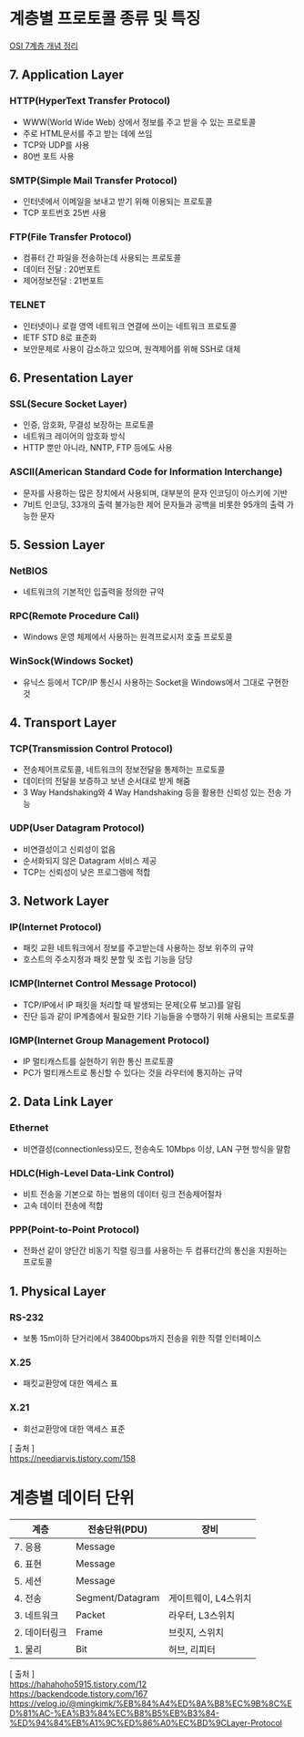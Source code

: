 
# 계층별 프로토콜 종류 및 특징

[OSI 7계층 개념 정리](https://github.com/YunSuJeong/BOOK/blob/main/network/%EB%AA%A8%EB%91%90%EC%9D%98%20%EB%84%A4%ED%8A%B8%EC%9B%8C%ED%81%AC(Network%20for%20everyone)/chap2.%20%EB%84%A4%ED%8A%B8%EC%9B%8C%ED%81%AC%20%EA%B8%B0%EB%B3%B8%EA%B7%9C%EC%B9%99.md)  

## 7. Application Layer 
### HTTP(HyperText Transfer Protocol)
  - WWW(World Wide Web) 상에서 정보를 주고 받을 수 있는 프로토콜  
  - 주로 HTML문서를 주고 받는 데에 쓰임  
  - TCP와 UDP를 사용  
  - 80번 포트 사용  
### SMTP(Simple Mail Transfer Protocol)
  - 인터넷에서 이메일을 보내고 받기 위해 이용되는 프로토콜  
  - TCP 포트번호 25번 사용  
### FTP(File Transfer Protocol)
  - 컴퓨터 간 파일을 전송하는데 사용되는 프로토콜  
  - 데이터 전달 : 20번포트  
  - 제어정보전달 : 21번포트  
### TELNET
  - 인터넷이나 로컬 영역 네트워크 연결에 쓰이는 네트워크 프로토콜  
  - IETF STD 8로 표준화  
  - 보안문제로 사용이 감소하고 있으며, 원격제어를 위해 SSH로 대체  

## 6. Presentation Layer
### SSL(Secure Socket Layer)
  - 인증, 암호화, 무결성 보장하는 프로토콜  
  - 네트워크 레이어의 암호화 방식  
  - HTTP 뿐만 아니라, NNTP, FTP 등에도 사용  
### ASCII(American Standard Code for Information Interchange)
  - 문자를 사용하는 많은 장치에서 사용되며, 대부분의 문자 인코딩이 아스키에 기반  
  - 7비트 인코딩, 33개의 출력 불가능한 제어 문자들과 공백을 비롯한 95개의 출력 가능한 문자  
    
## 5. Session Layer
### NetBIOS
  - 네트워크의 기본적인 입출력을 정의한 규약  
### RPC(Remote Procedure Call)
  - Windows 운영 체제에서 사용하는 원격프로시저 호출 프로토콜  
### WinSock(Windows Socket)
  - 유닉스 등에서 TCP/IP 통신시 사용하는 Socket을 Windows에서 그대로 구현한 것  
    
## 4. Transport Layer
### TCP(Transmission Control Protocol)
  - 전송제어프로토콜, 네트워크의 정보전달을 통제하는 프로토콜  
  - 데이터의 전달을 보증하고 보낸 순서대로 받게 해줌  
  - 3 Way Handshaking와 4 Way Handshaking 등을 활용한 신뢰성 있는 전송 가능  
### UDP(User Datagram Protocol)
  - 비연결성이고 신뢰성이 없음  
  -  순서화되지 않은 Datagram 서비스 제공  
  -  TCP는 신뢰성이 낮은 프로그램에 적합  
    
## 3. Network Layer
### IP(Internet Protocol)
  - 패킷 교환 네트워크에서 정보를 주고받는데 사용하는 정보 위주의 규약  
  - 호스트의 주소지정과 패킷 분할 및 조립 기능을 담당  
### ICMP(Internet Control Message Protocol)
  - TCP/IP에서 IP 패킷을 처리할 때 발생되는 문제(오류 보고)를 알림  
  - 진단 등과 같이 IP계층에서 필요한 기타 기능들을 수행하기 위해 사용되는 프로토콜  
### IGMP(Internet Group Management Protocol)
  - IP 멀티캐스트를 실현하기 위한 통신 프로토콜  
  - PC가 멀티캐스트로 통신할 수 있다는 것을 라우터에 통지하는 규약  

## 2. Data Link Layer
### Ethernet
  - 비연결성(connectionless)모드, 전송속도 10Mbps 이상, LAN 구현 방식을 말함  
### HDLC(High-Level Data-Link Control)
  - 비트 전송을 기본으로 하는 범용의 데이터 링크 전송제어절차  
  - 고속 데이터 전송에 적합  
### PPP(Point-to-Point Protocol)
  - 전화선 같이 양단간 비동기 직렬 링크를 사용하는 두 컴퓨터간의 통신을 지원하는 프로토콜  

## 1. Physical Layer
### RS-232
  - 보통 15m이하 단거리에서 38400bps까지 전송을 위한 직렬 인터페이스  
### X.25
  - 패킷교환망에 대한 엑세스 표  
### X.21
  - 회선교환망에 대한 액세스 표준  
  
[ 출처 ]   
https://needjarvis.tistory.com/158  

# 계층별 데이터 단위
|계층|전송단위(PDU)|장비|
|---|---|---|
|7. 응용|Message||
|6. 표현|Message||
|5. 세션|Message||
|4. 전송|Segment/Datagram|게이트웨이, L4스위치|
|3. 네트워크|Packet|라우터, L3스위치|
|2. 데이터링크|Frame|브릿지, 스위치|
|1. 물리|Bit|허브, 리피터|
  
[ 출처 ]  
https://hahahoho5915.tistory.com/12  
https://backendcode.tistory.com/167  https://velog.io/@mingkimk/%EB%84%A4%ED%8A%B8%EC%9B%8C%ED%81%AC-%EA%B3%84%EC%B8%B5%EB%B3%84-%ED%94%84%EB%A1%9C%ED%86%A0%EC%BD%9CLayer-Protocol
